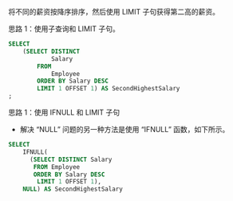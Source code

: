 将不同的薪资按降序排序，然后使用 LIMIT 子句获得第二高的薪资。

思路 1：使用子查询和 LIMIT 子句。
```sql
SELECT
    (SELECT DISTINCT
            Salary
        FROM
            Employee
        ORDER BY Salary DESC
        LIMIT 1 OFFSET 1) AS SecondHighestSalary
;
```
思路 1：使用 IFNULL 和 LIMIT 子句
- 解决 “NULL” 问题的另一种方法是使用 “IFNULL” 函数，如下所示。
```sql
SELECT
    IFNULL(
      (SELECT DISTINCT Salary
       FROM Employee
       ORDER BY Salary DESC
        LIMIT 1 OFFSET 1),
    NULL) AS SecondHighestSalary
```